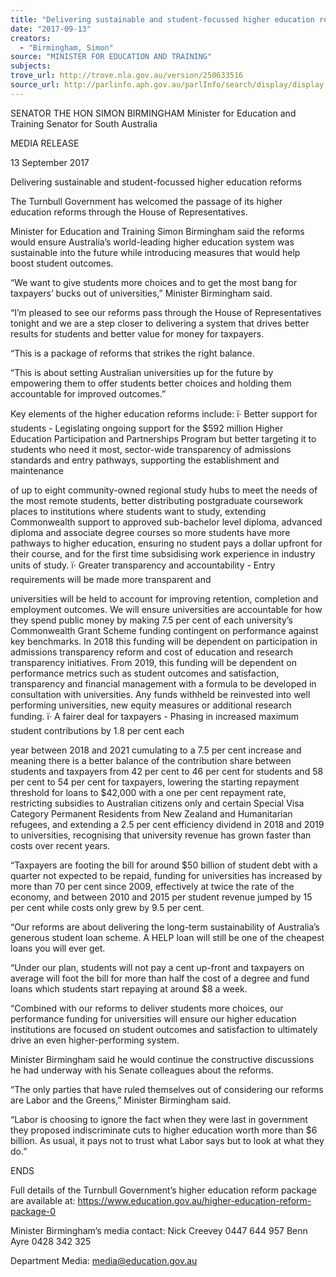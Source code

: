 ```yaml
---
title: "Delivering sustainable and student-focussed higher education reforms"
date: "2017-09-13"
creators:
  - "Birmingham, Simon"
source: "MINISTER FOR EDUCATION AND TRAINING"
subjects:
trove_url: http://trove.nla.gov.au/version/250633516
source_url: http://parlinfo.aph.gov.au/parlInfo/search/display/display.w3p;query=Id%3A%22media/pressrel/5514315%22
---
```


 

 SENATOR THE HON SIMON BIRMINGHAM  Minister for Education and Training  Senator for South Australia   

 MEDIA RELEASE 

 

 13 September 2017   

 Delivering sustainable and student-focussed higher education reforms    

 The Turnbull Government has welcomed the passage of its higher education reforms through the House of  Representatives.   

 Minister for Education and Training Simon Birmingham said the reforms would ensure Australia’s world-leading higher  education system was sustainable into the future while introducing measures that would help boost student outcomes.   

 “We want to give students more choices and to get the most bang for taxpayers’ bucks out of universities,” Minister  Birmingham said.   

 “I’m pleased to see our reforms pass through the House of Representatives tonight and we are a step closer to  delivering a system that drives better results for students and better value for money for taxpayers.   

 “This is a package of reforms that strikes the right balance.     

 “This is about setting Australian universities up for the future by empowering them to offer students better choices and  holding them accountable for improved outcomes.”   

 Key elements of the higher education reforms include:  ï· Better support for students - Legislating ongoing support for the $592 million Higher Education  Participation and Partnerships Program but better targeting it to students who need it most, sector-wide  transparency of admissions standards and entry pathways, supporting the establishment and maintenance 

 of up to eight community-owned regional study hubs to meet the needs of the most remote students, better  distributing postgraduate coursework places to institutions where students want to study, extending  Commonwealth support to approved sub-bachelor level diploma, advanced diploma and associate degree  courses so more students have more pathways to higher education, ensuring no student pays a dollar  upfront for their course, and for the first time subsidising work experience in industry units of study.  ï· Greater transparency and accountability - Entry requirements will be made more transparent and 

 universities will be held to account for improving retention, completion and employment outcomes. We will  ensure universities are accountable for how they spend public money by making 7.5 per cent of each  university’s Commonwealth Grant Scheme funding contingent on performance against key benchmarks. In  2018 this funding will be dependent on participation in admissions transparency reform and cost of  education and research transparency initiatives. From 2019, this funding will be dependent on performance  metrics such as student outcomes and satisfaction, transparency and financial management with a formula  to be developed in consultation with universities. Any funds withheld be reinvested into well performing  universities, new equity measures or additional research funding.  ï· A fairer deal for taxpayers - Phasing in increased maximum student contributions by 1.8 per cent each 

 year between 2018 and 2021 cumulating to a 7.5 per cent increase and meaning there is a better balance  of the contribution share between students and taxpayers from 42 per cent to 46 per cent for students and  58 per cent to 54 per cent for taxpayers, lowering the starting repayment threshold for loans to $42,000 with  a one per cent repayment rate, restricting subsidies to Australian citizens only and certain Special Visa  Category Permanent Residents from New Zealand and Humanitarian refugees, and extending a 2.5 per  cent efficiency dividend in 2018 and 2019 to universities, recognising that university revenue has grown  faster than costs over recent years.   

 “Taxpayers are footing the bill for around $50 billion of student debt with a quarter not expected to be repaid, funding  for universities has increased by more than 70 per cent since 2009, effectively at twice the rate of the economy, and  between 2010 and 2015 per student revenue jumped by 15 per cent while costs only grew by 9.5 per cent.    

 “Our reforms are about delivering the long-term sustainability of Australia’s generous student loan scheme. A HELP  loan will still be one of the cheapest loans you will ever get.    

 “Under our plan, students will not pay a cent up-front and taxpayers on average will foot the bill for more than half the  cost of a degree and fund loans which students start repaying at around $8 a week.   

 “Combined with our reforms to deliver students more choices, our performance funding for universities will ensure our  higher education institutions are focused on student outcomes and satisfaction to ultimately drive an even higher-performing system.    

 Minister Birmingham said he would continue the constructive discussions he had underway with his Senate  colleagues about the reforms.    

 “The only parties that have ruled themselves out of considering our reforms are Labor and the Greens,” Minister  Birmingham said.   

 “Labor is choosing to ignore the fact when they were last in government they proposed indiscriminate cuts to higher  education worth more than $6 billion. As usual, it pays not to trust what Labor says but to look at what they do.”   

 ENDS 

 

 Full details of the Turnbull Government’s higher education reform package are available at:  https://www.education.gov.au/higher-education-reform-package-0    

 Minister Birmingham’s media contact: Nick Creevey 0447 644 957        Benn Ayre 0428 342 325 

 Department Media: media@education.gov.au    

